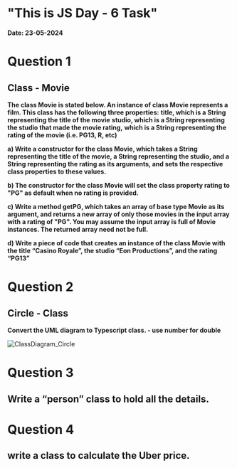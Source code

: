 # "This is JS Day - 6 Task"
**Date: 23-05-2024**

# Question 1

## Class - Movie

**The class Movie is stated below. An instance of class Movie represents a film. This class has the following three properties:**
**title, which is a String representing the title of the movie**
**studio, which is a String representing the studio that made the movie rating,**
**which is a String representing the rating of the movie (i.e. PG­13, R, etc)**

**a) Write a constructor for the class Movie, which takes a String representing the title of the movie, a String representing the studio, and a String representing the rating as its arguments, and sets the respective class properties to these values.**

**b) The constructor for the class Movie will set the class property rating to "PG" as default when no rating is provided.**

**c) Write a method getPG, which takes an array of base type Movie as its argument, and returns a new array of only those movies in the input array with a rating of "PG". You may assume the input array is full of Movie instances. The returned array need not be full.**

**d) Write a piece of code that creates an instance of the class Movie with the title “Casino Royale”, the studio “Eon Productions”, and the rating “PG­13”**

# Question 2

## Circle - Class

**Convert the UML diagram to Typescript class. - use number for double**

![ClassDiagram_Circle](https://github.com/MBShahul/JS-Day-5-Task/assets/156427310/2c19766c-4fc8-4c34-b405-7ef4d6b81f6f)

# Question 3

## Write a “person” class to hold all the details.

# Question 4

## write a class to calculate the Uber price.

